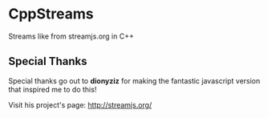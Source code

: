 CppStreams
==========

Streams like from streamjs.org in C++


Special Thanks
--------------

Special thanks go out to **dionyziz** for making the fantastic javascript version that inspired me to do this!

Visit his project's page: http://streamjs.org/
